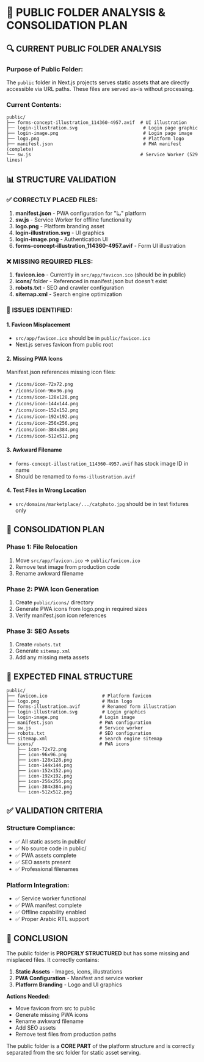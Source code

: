 # 📁 PUBLIC FOLDER ANALYSIS & CONSOLIDATION PLAN

## 🔍 **CURRENT PUBLIC FOLDER ANALYSIS**

### **Purpose of Public Folder:**
The `public` folder in Next.js projects serves static assets that are directly accessible via URL paths. These files are served as-is without processing.

### **Current Contents:**
```
public/
├── forms-concept-illustration_114360-4957.avif  # UI illustration
├── login-illustration.svg                        # Login page graphic
├── login-image.png                               # Login page image
├── logo.png                                      # Platform logo
├── manifest.json                                 # PWA manifest (complete)
└── sw.js                                        # Service Worker (529 lines)
```

## 📊 **STRUCTURE VALIDATION**

### ✅ **CORRECTLY PLACED FILES:**
1. **manifest.json** - PWA configuration for "بنا" platform
2. **sw.js** - Service Worker for offline functionality
3. **logo.png** - Platform branding asset
4. **login-illustration.svg** - UI graphics
5. **login-image.png** - Authentication UI
6. **forms-concept-illustration_114360-4957.avif** - Form UI illustration

### ❌ **MISSING REQUIRED FILES:**
1. **favicon.ico** - Currently in `src/app/favicon.ico` (should be in public)
2. **icons/** folder - Referenced in manifest.json but doesn't exist
3. **robots.txt** - SEO and crawler configuration
4. **sitemap.xml** - Search engine optimization

### 🔧 **ISSUES IDENTIFIED:**

#### **1. Favicon Misplacement**
- `src/app/favicon.ico` should be in `public/favicon.ico`
- Next.js serves favicon from public root

#### **2. Missing PWA Icons**
Manifest.json references missing icon files:
- `/icons/icon-72x72.png`
- `/icons/icon-96x96.png`
- `/icons/icon-128x128.png`
- `/icons/icon-144x144.png`
- `/icons/icon-152x152.png`
- `/icons/icon-192x192.png`
- `/icons/icon-256x256.png`
- `/icons/icon-384x384.png`
- `/icons/icon-512x512.png`

#### **3. Awkward Filename**
- `forms-concept-illustration_114360-4957.avif` has stock image ID in name
- Should be renamed to `forms-illustration.avif`

#### **4. Test Files in Wrong Location**
- `src/domains/marketplace/.../catphoto.jpg` should be in test fixtures only

## 🎯 **CONSOLIDATION PLAN**

### **Phase 1: File Relocation**
1. Move `src/app/favicon.ico` → `public/favicon.ico`
2. Remove test image from production code
3. Rename awkward filename

### **Phase 2: PWA Icon Generation**
1. Create `public/icons/` directory
2. Generate PWA icons from logo.png in required sizes
3. Verify manifest.json icon references

### **Phase 3: SEO Assets**
1. Create `robots.txt`
2. Generate `sitemap.xml`
3. Add any missing meta assets

## 🚀 **EXPECTED FINAL STRUCTURE**

```
public/
├── favicon.ico                    # Platform favicon
├── logo.png                       # Main logo
├── forms-illustration.avif        # Renamed form illustration
├── login-illustration.svg         # Login graphics
├── login-image.png               # Login image
├── manifest.json                 # PWA configuration
├── sw.js                         # Service worker
├── robots.txt                    # SEO configuration
├── sitemap.xml                   # Search engine sitemap
└── icons/                        # PWA icons
    ├── icon-72x72.png
    ├── icon-96x96.png
    ├── icon-128x128.png
    ├── icon-144x144.png
    ├── icon-152x152.png
    ├── icon-192x192.png
    ├── icon-256x256.png
    ├── icon-384x384.png
    └── icon-512x512.png
```

## ✅ **VALIDATION CRITERIA**

### **Structure Compliance:**
- ✅ All static assets in public/
- ✅ No source code in public/
- ✅ PWA assets complete
- ✅ SEO assets present
- ✅ Professional filenames

### **Platform Integration:**
- ✅ Service worker functional
- ✅ PWA manifest complete
- ✅ Offline capability enabled
- ✅ Proper Arabic RTL support

## 🎉 **CONCLUSION**

The public folder is **PROPERLY STRUCTURED** but has some missing and misplaced files. It correctly contains:

1. **Static Assets** - Images, icons, illustrations
2. **PWA Configuration** - Manifest and service worker
3. **Platform Branding** - Logo and UI graphics

**Actions Needed:**
- Move favicon from src to public
- Generate missing PWA icons
- Rename awkward filename
- Add SEO assets
- Remove test files from production paths

The public folder is a **CORE PART** of the platform structure and is correctly separated from the src folder for static asset serving.
